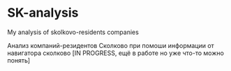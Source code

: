# SK-analysis
My analysis of skolkovo-residents companies

Анализ компаний-резидентов Сколково при помоши информации от навигатора сколково
[IN PROGRESS, ещё в работе но уже что-то можно понять]
